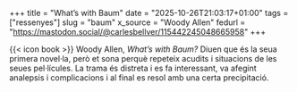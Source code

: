+++
title = "What’s with Baum"
date = "2025-10-26T21:03:17+01:00"
tags = ["ressenyes"]
slug = "baum"
x_source = "Woody Allen"
fedurl = "https://mastodon.social/@carlesbellver/115442245048665958"
+++

{{< icon book >}} Woody Allen, *What’s with Baum?* Diuen que és la seua primera novel·la, però et sona perquè repeteix acudits i situacions de les seues pel·lícules. La trama és distreta i es fa interessant, va afegint analepsis i complicacions i al final es resol amb una certa precipitació.
